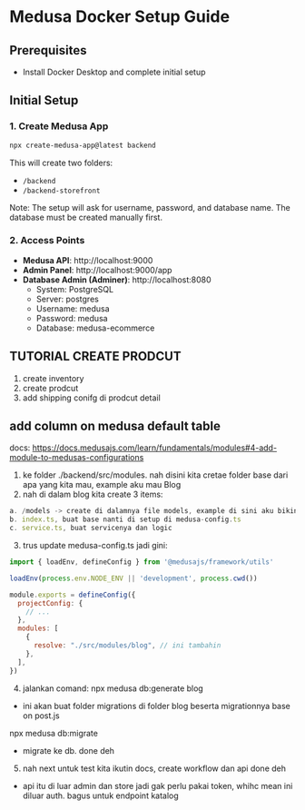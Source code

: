 # Medusa Docker Setup Guide

## Prerequisites
- Install Docker Desktop and complete initial setup

## Initial Setup

### 1. Create Medusa App
```bash
npx create-medusa-app@latest backend
```
This will create two folders:
- `/backend`
- `/backend-storefront`

Note: The setup will ask for username, password, and database name. The database must be created manually first.

### 2. Access Points
- **Medusa API**: http://localhost:9000
- **Admin Panel**: http://localhost:9000/app
- **Database Admin (Adminer)**: http://localhost:8080
  - System: PostgreSQL
  - Server: postgres
  - Username: medusa
  - Password: medusa
  - Database: medusa-ecommerce

## TUTORIAL CREATE PRODCUT
1. create inventory
2. create prodcut
3. add shipping conifg di prodcut detail


## add column on medusa default table
docs: https://docs.medusajs.com/learn/fundamentals/modules#4-add-module-to-medusas-configurations
1. ke folder ./backend/src/modules. nah disini kita cretae folder base dari apa yang kita mau, example aku mau Blog
2. nah di dalam blog kita create 3 items:
```js
a. /models -> create di dalamnya file models, example di sini aku bikin post.ts
b. index.ts, buat base nanti di setup di medusa-config.ts
c. service.ts, buat servicenya dan logic
```
3. trus update medusa-config.ts jadi gini:
```js
import { loadEnv, defineConfig } from '@medusajs/framework/utils'

loadEnv(process.env.NODE_ENV || 'development', process.cwd())

module.exports = defineConfig({
  projectConfig: {
    // ...
  },
  modules: [
    {
      resolve: "./src/modules/blog", // ini tambahin
    },
  ],
})
```
4. jalankan comand:
npx medusa db:generate blog
- ini akan buat folder migrations di folder blog beserta migrationnya base on post.js

npx medusa db:migrate
- migrate ke db. done deh

5. nah next untuk test kita ikutin docs, create workflow dan api done deh
- api itu di luar admin dan store jadi gak perlu pakai token, whihc mean ini diluar auth. bagus untuk endpoint katalog